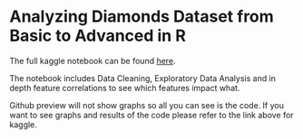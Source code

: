 # Analyzing Diamonds Dataset from Basic to Advanced in R

The full kaggle notebook can be found [here](https://www.kaggle.com/code/muhammadallain/analyzing-diamonds-dataset).

The notebook includes Data Cleaning, Exploratory Data Analysis and in depth feature correlations to see which features impact what.

Github preview will not show graphs so all you can see is the code. If you want to see graphs and results of the code please refer to the link above for kaggle.
